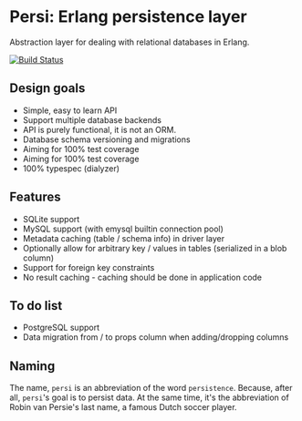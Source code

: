 Persi: Erlang persistence layer
===============================

Abstraction layer for dealing with relational databases in Erlang.

[![Build Status](https://travis-ci.org/arjan/persi.svg?branch=master)](https://travis-ci.org/arjan/persi)


Design goals
------------

* Simple, easy to learn API
* Support multiple database backends
* API is purely functional, it is not an ORM.
* Database schema versioning and migrations
* Aiming for 100% test coverage
* Aiming for 100% test coverage
* 100% typespec (dialyzer)


Features
--------
* SQLite support
* MySQL support (with emysql builtin connection pool)
* Metadata caching (table / schema info) in driver layer
* Optionally allow for arbitrary key / values in tables (serialized in a blob column)
* Support for foreign key constraints
* No result caching - caching should be done in application code


To do list
----------
* PostgreSQL support
* Data migration from / to props column when adding/dropping columns


Naming
------

The name, `persi` is an abbreviation of the word
`persistence`. Because, after all, `persi`'s goal is to persist
data. At the same time, it's the abbreviation of Robin van Persie's
last name, a famous Dutch soccer player.


